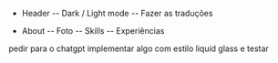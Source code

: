 - Header
  -- Dark / Light mode
  -- Fazer as traduções

- About
  -- Foto
  -- Skills
  -- Experiências

pedir para o chatgpt implementar algo com estilo liquid glass e testar
